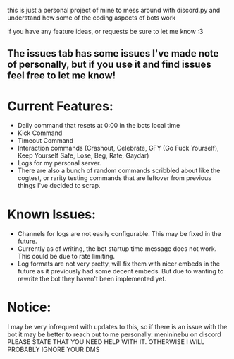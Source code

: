 this is just a personal project of mine to mess around with discord.py and understand how some of the coding aspects of bots work

if you have any feature ideas, or requests be sure to let me know :3

## The issues tab has some issues I've made note of personally, but if you use it and find issues feel free to let me know!

# Current Features:

- Daily command that resets at 0:00 in the bots local time
- Kick Command
- Timeout Command
- Interaction commands (Crashout, Celebrate, GFY (Go Fuck Yourself), Keep Yourself Safe, Lose, Beg, Rate, Gaydar) 
- Logs for my personal server.
- There are also a bunch of random commands scribbled about like the cogtest, or rarity testing commands that are leftover from previous things I've decided to scrap. 

# Known Issues:
- Channels for logs are not easily configurable. This may be fixed in the future. 
- Currently as of writing, the bot startup time message does not work. This could be due to rate limiting. 
- Log formats are not very pretty, will fix them with nicer embeds in the future as it previously had some decent embeds. But due to wanting to rewrite the bot they haven't been implemented yet.

# Notice: 
I may be very infrequent with updates to this, so if there is an issue with the bot it may be better to reach out to me personally: menininebu on discord 
PLEASE STATE THAT YOU NEED HELP WITH IT. OTHERWISE I WILL PROBABLY IGNORE YOUR DMS
